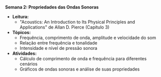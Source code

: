 
**Semana 2: Propriedades das Ondas Sonoras**
- **Leitura:**
  - "Acoustics: An Introduction to Its Physical Principles and Applications" de Allan D. Pierce (Capítulo 3)
- **Tópicos:**
  - Frequência, comprimento de onda, amplitude e velocidade do som
  - Relação entre frequência e tonalidade
  - Intensidade e nível de pressão sonora
- **Atividades:**
  - Cálculo de comprimento de onda e frequência para diferentes cenários
  - Gráficos de ondas sonoras e análise de suas propriedades

